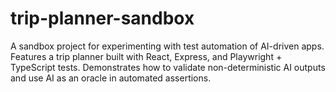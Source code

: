 # trip-planner-sandbox
A sandbox project for experimenting with test automation of AI-driven apps. Features a trip planner built with React, Express, and Playwright + TypeScript tests. Demonstrates how to validate non-deterministic AI outputs and use AI as an oracle in automated assertions.
